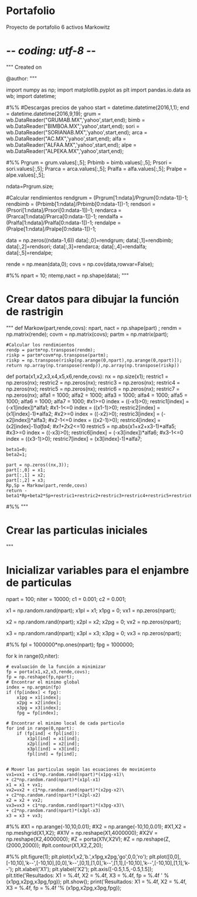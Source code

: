 # Portafolio
Proyecto de portafolio 6 activos Markowitz

# -*- coding: utf-8 -*-
"""
Created on 

@author: 
"""

import numpy as np;
import matplotlib.pyplot as plt
import pandas.io.data as wb;
import datetime;

#%%
#Descargas precios de yahoo
start = datetime.datetime(2016,1,1);
end = datetime.datetime(2016,9,19);
grum = wb.DataReader("GRUMAB.MX",'yahoo',start,end);
bimb = wb.DataReader("BIMBOA.MX",'yahoo',start,end);
sori = wb.DataReader("SORIANAB.MX",'yahoo',start,end);
arca = wb.DataReader("AC.MX",'yahoo',start,end);
alfa = wb.DataReader("ALFAA.MX",'yahoo',start,end);
alpe = wb.DataReader("ALPEKA.MX",'yahoo',start,end);

#%%
Prgrum = grum.values[:,5];
Prbimb = bimb.values[:,5];
Prsori = sori.values[:,5];
Prarca = arca.values[:,5];
Pralfa = alfa.values[:,5];
Pralpe = alpe.values[:,5];

ndata=Prgrum.size;

#Calcular rendimientos
rendgrum = (Prgrum[1:ndata]/Prgrum[0:ndata-1])-1;
rendbimb = (Prbimb[1:ndata]/Prbimb[0:ndata-1])-1;
rendsori = (Prsori[1:ndata]/Prsori[0:ndata-1])-1;
rendarca = (Prarca[1:ndata]/Prarca[0:ndata-1])-1;
rendalfa = (Pralfa[1:ndata]/Pralfa[0:ndata-1])-1;
rendalpe = (Pralpe[1:ndata]/Pralpe[0:ndata-1])-1;

data = np.zeros((ndata-1,6))
data[:,0]=rendgrum;
data[:,1]=rendbimb;
data[:,2]=rendsori;
data[:,3]=rendarca;
data[:,4]=rendalfa;
data[:,5]=rendalpe;

rende = np.mean(data,0);
covs = np.cov(data,rowvar=False);

#%%
npart = 10;
ntemp,nact = np.shape(data);
"""
# Crear datos para dibujar la función de rastrigin
"""
def Markow(part,rende,covs):
    npart, nact = np.shape(part)    ;
    rendm = np.matrix(rende);
    covm = np.matrix(covs);
    partm = np.matrix(part);
    
    #Calcular los rendimientos
    rendp = partm*np.transpose(rendm);
    riskp = partm*covm*np.transpose(partm);
    riskp = np.transpose(riskp[np.arange(0,npart),np.arange(0,npart)]);
    return np.array(np.transpose(rendp)),np.array(np.transpose(riskp))

def porta(x1,x2,x3,x4,x5,x6,rende,covs):
    nx = np.size(x1);
    restric1 = np.zeros(nx);
    restric2 = np.zeros(nx);
    restric3 = np.zeros(nx);
    restric4 = np.zeros(nx);
    restric5 = np.zeros(nx);
    restric6 = np.zeros(nx);
    restric7 = np.zeros(nx);
    alfa1 = 1000;
    alfa2 = 1000;
    alfa3 = 1000;
    alfa4 = 1000;
    alfa5 = 1000;
    alfa6 = 1000;
    alfa7 = 1000;
    #x1>=0
    index = ((-x1)>0);
    restric1[index] = (-x1[index])*alfa1;
    #x1-1<=0
    index = ((x1-1)>0);
    restric2[index] = (x1[index]-1)*alfa2;
    #x2>=0
    index = ((-x2)>0);
    restric3[index] = (-x2[index])*alfa3;
    #x2-1<=0
    index = ((x2-1)>0);
    restric4[index] = (x2[index]-1)*alfa4;
    #x1+2*x2<=10
    restric5 = np.abs(x1+x2+x3-1)*alfa5; 
    #x3>=0
    index = ((-x3)>0);
    restric6[index] = (-x3[index])*alfa6;
    #x3-1<=0
    index = ((x3-1)>0);
    restric7[index] = (x3[index]-1)*alfa7;
    
    beta1=0;
    beta2=1;
    
    part = np.zeros((nx,3));
    part[:,0] = x1;
    part[:,1] = x2;
    part[:,2] = x3; 
    Rp,Sp = Markow(part,rende,covs)
    return -beta1*Rp+beta2*Sp+restric1+restric2+restric3+restric4+restric5+restric6+restric7;

#%%
"""
# Crear las particulas iniciales
"""

# Inicializar variables para el enjambre de particulas
npart = 100;
niter = 10000;
c1 = 0.001;
c2 = 0.001;

x1 = np.random.rand(npart);
x1pl = x1;
x1pg = 0;
vx1 = np.zeros(npart);

x2 = np.random.rand(npart);
x2pl = x2;
x2pg = 0;
vx2 = np.zeros(npart);

x3 = np.random.rand(npart);
x3pl = x3;
x3pg = 0;
vx3 = np.zeros(npart);

#%%
fpl = 1000000*np.ones(npart);
fpg = 1000000;

for k in range(0,niter):
    
    # evaluación de la función a minimizar
    fp = porta(x1,x2,x3,rende,covs);
    fp = np.reshape(fp,npart);
    # Encontrar el minimo global
    index = np.argmin(fp)
    if (fp[index] < fpg):
        x1pg = x1[index];
        x2pg = x2[index];
        x3pg = x3[index];
        fpg = fp[index];
        
    # Encontrar el minimo local de cada particulo
    for ind in range(0,npart):
        if (fp[ind] < fpl[ind]):
            x1pl[ind] = x1[ind];
            x2pl[ind] = x2[ind];
            x3pl[ind] = x3[ind];
            fpl[ind] = fp[ind];
            
    
    # Mover las particulas según las ecuaciones de movimiento
    vx1=vx1 + c1*np.random.rand(npart)*(x1pg-x1)\
    + c2*np.random.rand(npart)*(x1pl-x1)
    x1 = x1 + vx1;
    vx2=vx2 + c1*np.random.rand(npart)*(x2pg-x2)\
    + c2*np.random.rand(npart)*(x2pl-x2)
    x2 = x2 + vx2;
    vx3=vx3 + c1*np.random.rand(npart)*(x3pg-x3)\
    + c2*np.random.rand(npart)*(x3pl-x3)
    x3 = x3 + vx3;

#%%
#X1 = np.arange(-10,10,0.01);
#X2 = np.arange(-10,10,0.01);
#X1,X2 = np.meshgrid(X1,X2);
#X1V = np.reshape(X1,4000000);
#X2V = np.reshape(X2,4000000);
#Z = porta(X1V,X2V);
#Z = np.reshape(Z,(2000,2000));
#plt.contour(X1,X2,Z,20);

#%%
plt.figure(1);
plt.plot(x1,x2,'b.',x1pg,x2pg,'go',0,0,'ro');
plt.plot([0,0],[-10,10],'k--',[-10,10],[0,0],'k--',[0,1],[1,0],'k--',[1,1],[-10,10],'k--',[-10,10],[1,1],'k--');
plt.xlabel('X1');
plt.ylabel('X2');
plt.axis([-0.5,1.5,-0.5,1.5]);
plt.title('Resultados: X1 = %.4f, X2 = %.4f, X3 = %.4f, fp = %.4f ' % (x1pg,x2pg,x3pg,fpg));
plt.show();
print('Resultados: X1 = %.4f, X2 = %.4f, X3 = %.4f, fp = %.4f '% (x1pg,x2pg,x3pg,fpg));
